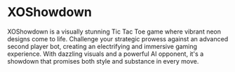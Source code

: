 # XOShowdown
XOShowdown is a visually stunning Tic Tac Toe game where vibrant neon designs come to life. Challenge your strategic prowess against an advanced second player bot, creating an electrifying and immersive gaming experience. With dazzling visuals and a powerful AI opponent, it's a showdown that promises both style and substance in every move.

